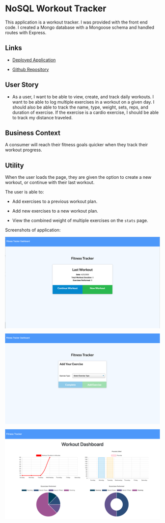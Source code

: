 # NoSQL Workout Tracker

This application is a workout tracker. I was provided with the front end code. I created a Mongo database with a Mongoose schema and handled routes with Express.

## Links

* [Deployed Application](https://stephtracker.herokuapp.com/)

* [Github Repository](https://github.com/smithse4/17-fitness-tracker)

## User Story

* As a user, I want to be able to view, create, and track daily workouts. I want to be able to log multiple exercises in a workout on a given day. I should also be able to track the name, type, weight, sets, reps, and duration of exercise. If the exercise is a cardio exercise, I should be able to track my distance traveled.

## Business Context

A consumer will reach their fitness goals quicker when they track their workout progress.

## Utility

When the user loads the page, they are given the option to create a new workout, or continue with their last workout.

The user is able to:

  * Add exercises to a previous workout plan.

  * Add new exercises to a new workout plan.

  * View the combined weight of multiple exercises on the `stats` page.

Screenshots of application:

![Fitness Tracker](./public/img/fitness-tracker.png)

![Add Exercise](./public/img/add-exercise.png)

![Stats](./public/img/stats.png)


